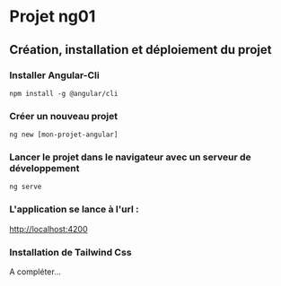 # Projet ng01  
## Création, installation et déploiement du projet
### Installer Angular-Cli
`npm install -g @angular/cli`  
### Créer un nouveau projet  
`ng new [mon-projet-angular]`  
### Lancer le projet dans le navigateur avec un serveur de développement  
`ng serve`  
### L'application se lance à l'url :  
[http://localhost:4200](http://localhost:4200)  
### Installation de Tailwind Css    
A compléter...